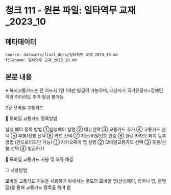 # 청크 111 - 원본 파일: 일타역무 교재_2023_10

## 메타데이터

```
source: datasets/final_docs/일타역무 교재_2023_10.md
filename: 일타역무 교재_2023_10.md
```

## 본문 내용

※ 복지교통카드는 전 카드사 1인 1매만 발급이 가능하며, 대상자가 국가유공자+장애인이라 하더라도 추가 발급 불가능

2강 모바일 교통카드

󰊱 모바일 교통카드 등록방법

삼성  폐이  등록  방법 ①삼성페이 실행 ② 메뉴선택 ③ 교통카드 추가 ④ 교통카드 선택 ⑤ 후불/선불 선택 ⑥ 카드 선택 ⑦ 지문/비밀번호 인증 ⑧ 완료 카카오  페이  등록  방법  (안드로이드만 가능) ① 카카오페이 앱 실행 ② 모바일교통카드 선택 ③ 후불/선불 선택 ④ 발급하기

󰊲 모바일 교통카드 사용 및 오류 해결

❍ 사용방법

모바일 교통카드 기능을 사용하기 위해서는 별도의 모바일 앱(삼성페이, 티머니 앱, 은행 앱)을 통해 교통카드 등록을 해야 함